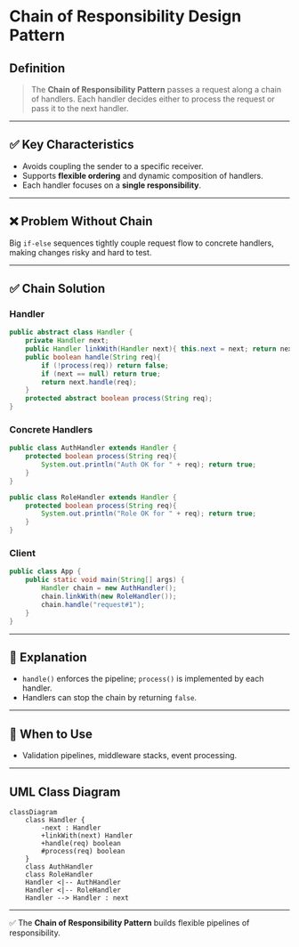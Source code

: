 # Chain of Responsibility Design Pattern

## Definition
> The **Chain of Responsibility Pattern** passes a request along a chain of handlers. Each handler decides either to process the request or pass it to the next handler.

---

## ✅ Key Characteristics
- Avoids coupling the sender to a specific receiver.  
- Supports **flexible ordering** and dynamic composition of handlers.  
- Each handler focuses on a **single responsibility**.  

---

## ❌ Problem Without Chain
Big `if-else` sequences tightly couple request flow to concrete handlers, making changes risky and hard to test.

---

## ✅ Chain Solution

### Handler
```java
public abstract class Handler {
    private Handler next;
    public Handler linkWith(Handler next){ this.next = next; return next; }
    public boolean handle(String req){
        if (!process(req)) return false;
        if (next == null) return true;
        return next.handle(req);
    }
    protected abstract boolean process(String req);
}
```

### Concrete Handlers
```java
public class AuthHandler extends Handler {
    protected boolean process(String req){ 
        System.out.println("Auth OK for " + req); return true; 
    }
}

public class RoleHandler extends Handler {
    protected boolean process(String req){ 
        System.out.println("Role OK for " + req); return true; 
    }
}
```

### Client
```java
public class App {
    public static void main(String[] args) {
        Handler chain = new AuthHandler();
        chain.linkWith(new RoleHandler());
        chain.handle("request#1");
    }
}
```

---

## 🔎 Explanation
- `handle()` enforces the pipeline; `process()` is implemented by each handler.  
- Handlers can stop the chain by returning `false`.  

---

## 🎯 When to Use
- Validation pipelines, middleware stacks, event processing.  

---

## UML Class Diagram
```mermaid
classDiagram
    class Handler {
        -next : Handler
        +linkWith(next) Handler
        +handle(req) boolean
        #process(req) boolean
    }
    class AuthHandler
    class RoleHandler
    Handler <|-- AuthHandler
    Handler <|-- RoleHandler
    Handler --> Handler : next
```
---

✅ The **Chain of Responsibility Pattern** builds flexible pipelines of responsibility.
